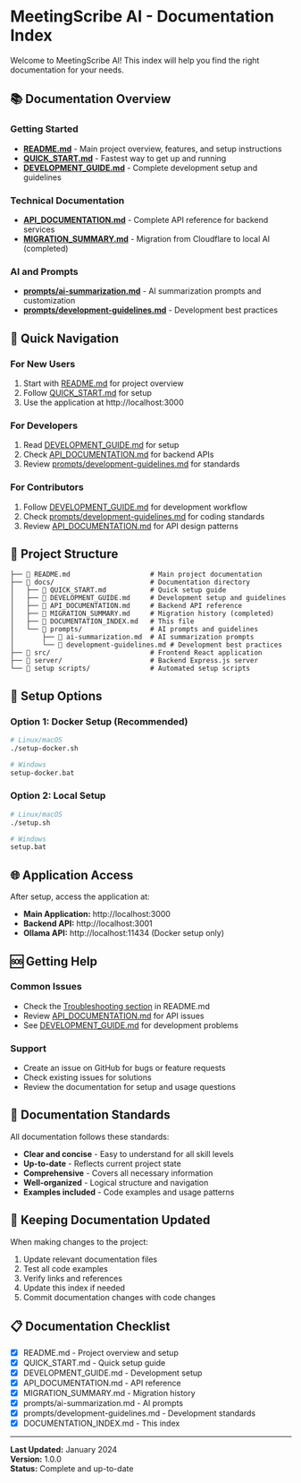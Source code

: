 # MeetingScribe AI - Documentation Index

Welcome to MeetingScribe AI! This index will help you find the right documentation for your needs.

## 📚 Documentation Overview

### Getting Started
- **[README.md](../README.md)** - Main project overview, features, and setup instructions
- **[QUICK_START.md](QUICK_START.md)** - Fastest way to get up and running
- **[DEVELOPMENT_GUIDE.md](DEVELOPMENT_GUIDE.md)** - Complete development setup and guidelines

### Technical Documentation
- **[API_DOCUMENTATION.md](API_DOCUMENTATION.md)** - Complete API reference for backend services
- **[MIGRATION_SUMMARY.md](MIGRATION_SUMMARY.md)** - Migration from Cloudflare to local AI (completed)

### AI and Prompts
- **[prompts/ai-summarization.md](prompts/ai-summarization.md)** - AI summarization prompts and customization
- **[prompts/development-guidelines.md](prompts/development-guidelines.md)** - Development best practices

## 🚀 Quick Navigation

### For New Users
1. Start with [README.md](../README.md) for project overview
2. Follow [QUICK_START.md](QUICK_START.md) for setup
3. Use the application at http://localhost:3000

### For Developers
1. Read [DEVELOPMENT_GUIDE.md](DEVELOPMENT_GUIDE.md) for setup
2. Check [API_DOCUMENTATION.md](API_DOCUMENTATION.md) for backend APIs
3. Review [prompts/development-guidelines.md](prompts/development-guidelines.md) for standards

### For Contributors
1. Follow [DEVELOPMENT_GUIDE.md](DEVELOPMENT_GUIDE.md) for development workflow
2. Check [prompts/development-guidelines.md](prompts/development-guidelines.md) for coding standards
3. Review [API_DOCUMENTATION.md](API_DOCUMENTATION.md) for API design patterns

## 📁 Project Structure

```
├── 📄 README.md                    # Main project documentation
├── 📁 docs/                        # Documentation directory
│   ├── 📄 QUICK_START.md           # Quick setup guide
│   ├── 📄 DEVELOPMENT_GUIDE.md     # Development setup and guidelines
│   ├── 📄 API_DOCUMENTATION.md     # Backend API reference
│   ├── 📄 MIGRATION_SUMMARY.md     # Migration history (completed)
│   ├── 📄 DOCUMENTATION_INDEX.md   # This file
│   └── 📁 prompts/                 # AI prompts and guidelines
│       ├── 📄 ai-summarization.md  # AI summarization prompts
│       └── 📄 development-guidelines.md # Development best practices
├── 📁 src/                         # Frontend React application
├── 📁 server/                      # Backend Express.js server
└── 📁 setup scripts/               # Automated setup scripts
```

## 🔧 Setup Options

### Option 1: Docker Setup (Recommended)
```bash
# Linux/macOS
./setup-docker.sh

# Windows
setup-docker.bat
```

### Option 2: Local Setup
```bash
# Linux/macOS
./setup.sh

# Windows
setup.bat
```

## 🌐 Application Access

After setup, access the application at:
- **Main Application:** http://localhost:3000
- **Backend API:** http://localhost:3001
- **Ollama API:** http://localhost:11434 (Docker setup only)

## 🆘 Getting Help

### Common Issues
- Check the [Troubleshooting section](../README.md#troubleshooting) in README.md
- Review [API_DOCUMENTATION.md](API_DOCUMENTATION.md) for API issues
- See [DEVELOPMENT_GUIDE.md](DEVELOPMENT_GUIDE.md) for development problems

### Support
- Create an issue on GitHub for bugs or feature requests
- Check existing issues for solutions
- Review the documentation for setup and usage questions

## 📝 Documentation Standards

All documentation follows these standards:
- **Clear and concise** - Easy to understand for all skill levels
- **Up-to-date** - Reflects current project state
- **Comprehensive** - Covers all necessary information
- **Well-organized** - Logical structure and navigation
- **Examples included** - Code examples and usage patterns

## 🔄 Keeping Documentation Updated

When making changes to the project:
1. Update relevant documentation files
2. Test all code examples
3. Verify links and references
4. Update this index if needed
5. Commit documentation changes with code changes

## 📋 Documentation Checklist

- [x] README.md - Project overview and setup
- [x] QUICK_START.md - Quick setup guide
- [x] DEVELOPMENT_GUIDE.md - Development setup
- [x] API_DOCUMENTATION.md - API reference
- [x] MIGRATION_SUMMARY.md - Migration history
- [x] prompts/ai-summarization.md - AI prompts
- [x] prompts/development-guidelines.md - Development standards
- [x] DOCUMENTATION_INDEX.md - This index

---

**Last Updated:** January 2024  
**Version:** 1.0.0  
**Status:** Complete and up-to-date